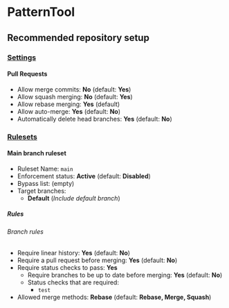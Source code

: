 # PatternTool

## Recommended repository setup

### [Settings](https://github.com/cubuspl42/PatternTool/settings)

#### Pull Requests

- Allow merge commits: **No** (default: **Yes**)
- Allow squash merging: **No** (default: **Yes**)
- Allow rebase merging: **Yes** (default)
- Allow auto-merge: **Yes** (default: **No**)
- Automatically delete head branches: **Yes** (default: **No**)

### [Rulesets](https://github.com/cubuspl42/PatternTool/settings/rules)

#### Main branch ruleset

- Ruleset Name: `main`
- Enforcement status: **Active** (default: **Disabled**)
- Bypass list: (empty)
- Target branches:
  - **Default** (_Include default branch_)

##### Rules
 
###### Branch rules

- Require linear history: **Yes** (default: **No**)
- Require a pull request before merging: **Yes** (default: **No**)
- Require status checks to pass: **Yes**
  - Require branches to be up to date before merging: **Yes** (default: **No**)
  - Status checks that are required:
    - `test`
- Allowed merge methods: **Rebase** (default: **Rebase, Merge, Squash**)

